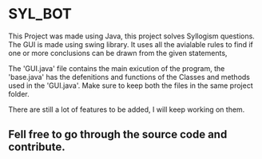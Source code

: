 # SYL_BOT
This Project was made using Java, this project solves Syllogism questions. The GUI is made using swing library. 
It uses all the avialable rules to find if one or more conclusions can be drawn from the given statements,

The 'GUI.java' file contains the main exicution of the program, the 'base.java' has the defenitions and functions of the Classes and methods used in the 'GUI.java'. Make sure to keep both the files in the same project folder.

There are still a lot of features to be added, I will keep working on them.
## Fell free to go through the source code and contribute.
